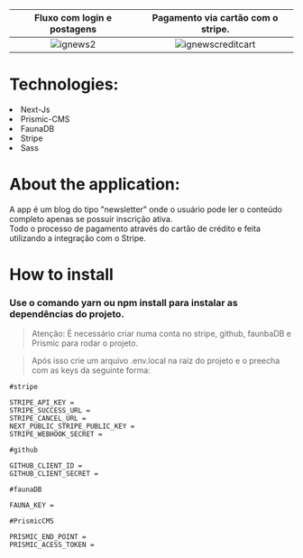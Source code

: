 |                                            Fluxo com login e postagens                                            |                                             Pagamento via cartão com o stripe.                                             |
| :---------------------------------------------------------------------------------------------------------------: | :------------------------------------------------------------------------------------------------------------------------: |
| ![ignews2](https://user-images.githubusercontent.com/55575751/146494423-6436d143-9a03-4f8f-b811-d0fa86a7299e.gif) | ![ignewscreditcart](https://user-images.githubusercontent.com/55575751/146580361-2d956c44-7926-4ef1-a66c-27a2c52d0a8a.gif) |

<h1> Technologies: </h1>

<li> Next-Js </li>
<li> Prismic-CMS </li>
<li> FaunaDB </li>
<li> Stripe </li>
<li> Sass </li>

<h1>About the application: </h1>

<p> A app é um blog do tipo "newsletter" onde o usuário pode ler o conteúdo completo apenas se possuir inscrição ativa. <br/>
Todo o processo de pagamento através do cartão de crédito e feita utilizando a integração com o Stripe. </p>

<h1> How to install </h1>

<h3> Use o comando yarn ou npm install para instalar as dependências do projeto. </h3>

> Atenção: É necessário criar numa conta no stripe, github, faunbaDB e Prismic para rodar o projeto.

> Após isso crie um arquivo .env.local na raiz do projeto e o preecha com as keys da seguinte forma:

```
#stripe

STRIPE_API_KEY =
STRIPE_SUCCESS_URL =
STRIPE_CANCEL_URL =
NEXT_PUBLIC_STRIPE_PUBLIC_KEY =
STRIPE_WEBHOOK_SECRET =
```

```
#github

GITHUB_CLIENT_ID =
GITHUB_CLIENT_SECRET =
```

```
#faunaDB

FAUNA_KEY =

```

```
#PrismicCMS

PRISMIC_END_POINT =
PRISMIC_ACESS_TOKEN =
```
